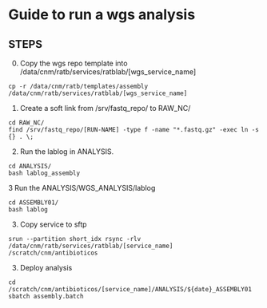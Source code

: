 # Guide to run a wgs analysis

## STEPS
0. Copy the wgs repo template into /data/cnm/ratb/services/ratblab/[wgs_service_name]

```shell
cp -r /data/cnm/ratb/templates/assembly /data/cnm/ratb/services/ratblab/[wgs_service_name]
```

1. Create a soft link from /srv/fastq_repo/ to RAW_NC/

```shell
cd RAW_NC/
find /srv/fastq_repo/[RUN-NAME] -type f -name "*.fastq.gz" -exec ln -s {} . \;
```

2. Run the lablog in ANALYSIS. 

```shell
cd ANALYSIS/
bash lablog_assembly
```

3 Run the ANALYSIS/WGS_ANALYSIS/lablog 

```shell
cd ASSEMBLY01/
bash lablog
```

3. Copy service to sftp
```shell
srun --partition short_idx rsync -rlv /data/cnm/ratb/services/ratblab/[service_name] /scratch/cnm/antibioticos
```

3. Deploy analysis
```shell
cd  /scratch/cnm/antibioticos/[service_name]/ANALYSIS/${date}_ASSEMBLY01
sbatch assembly.batch
```
